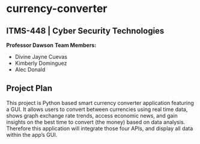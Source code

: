 # currency-converter

## ITMS-448 | Cyber Security Technologies
**Professor Dawson**
**Team Members:**
- Divine Jayne Cuevas
- Kimberly Dominguez
- Alec Donald

## Project Plan
This project is Python based smart currency converter application featuring a GUI. It allows users to convert between currencies using real time data, shows graph exchange rate trends, access economic news, and gain insights on the best time to convert (the money) based on data analysis. Therefore this application will integrate those four APIs, and display all data within the app’s GUI.
